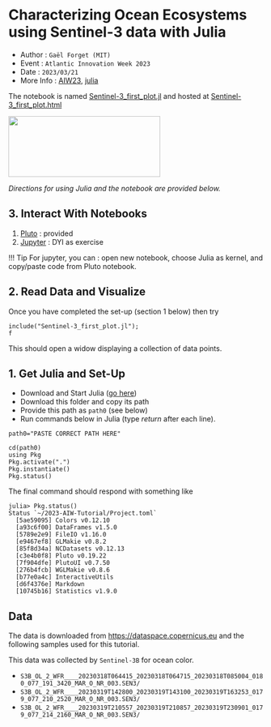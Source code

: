 
# Characterizing Ocean Ecosystems using Sentinel-3 data with Julia

- Author : `Gaël Forget (MIT)`
- Event : `Atlantic Innovation Week 2023`
- Date : `2023/03/21`
- More Info : [AIW23](https://www.atlanticinnovationweek.org), [julia](https://julialang.org)

The notebook is named [Sentinel-3\_first\_plot.jl](https://github.com/gaelforget/Atlantic_Innovation_Week_2023_Julia_Tutorial/blob/main/Sentinel-3_first_plot.jl) and hosted at [Sentinel-3\_first\_plot.html](https://gaelforget.github.io/Atlantic_Innovation_Week_2023_Julia_Tutorial/Sentinel-3_first_plot.html)

<img src="https://user-images.githubusercontent.com/20276764/226612244-8a0b955a-97e0-4e05-aa90-1857c721f6bd.png" width="300" height="120">

_Directions for using Julia and the notebook are provided below._

## 3. Interact With Notebooks

1. [Pluto](https://plutojl-preview.netlify.app) : provided
2. [Jupyter](https://jupyter.org) : DYI as exercise

!!! Tip 
    For jupyter, you can : open new notebook, choose Julia as kernel, and copy/paste code from Pluto notebook.

## 2. Read Data and Visualize

Once you have completed the set-up (section 1 below) then try

```
include("Sentinel-3_first_plot.jl");
f
```

This should open a widow displaying a collection of data points.

## 1. Get Julia and Set-Up

- Download and Start Julia ([go here](https://julialang.org/downloads/))
- Download this folder and copy its path
- Provide this path as `path0` (see below)
- Run commands below in Julia (type _return_ after each line).

```
path0="PASTE CORRECT PATH HERE"

cd(path0)
using Pkg
Pkg.activate(".")
Pkg.instantiate()
Pkg.status()
```

The final command should respond with something like

```
julia> Pkg.status()
Status `~/2023-AIW-Tutorial/Project.toml`
  [5ae59095] Colors v0.12.10
  [a93c6f00] DataFrames v1.5.0
  [5789e2e9] FileIO v1.16.0
  [e9467ef8] GLMakie v0.8.2
  [85f8d34a] NCDatasets v0.12.13
  [c3e4b0f8] Pluto v0.19.22
  [7f904dfe] PlutoUI v0.7.50
  [276b4fcb] WGLMakie v0.8.6
  [b77e0a4c] InteractiveUtils
  [d6f4376e] Markdown
  [10745b16] Statistics v1.9.0
```

## Data

The data is downloaded from <https://dataspace.copernicus.eu> and the following samples used for this tutorial. 

This data was collected by `Sentinel-3B` for ocean color.

- `S3B_OL_2_WFR____20230318T064415_20230318T064715_20230318T085004_0180_077_191_3420_MAR_O_NR_003.SEN3/`
- `S3B_OL_2_WFR____20230319T142800_20230319T143100_20230319T163253_0179_077_210_2520_MAR_O_NR_003.SEN3/`
- `S3B_OL_2_WFR____20230319T210557_20230319T210857_20230319T230901_0179_077_214_2160_MAR_O_NR_003.SEN3/`

